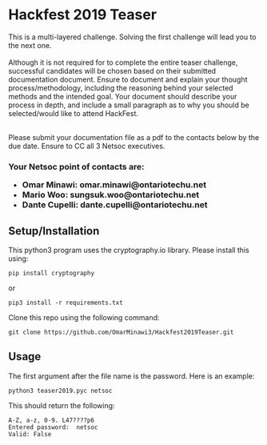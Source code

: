 <h1>Hackfest 2019 Teaser</h1>
This is a multi-layered challenge. Solving the first challenge will lead you to the next one.
<br><br>
Although it is not required for to complete the entire teaser challenge, successful candidates will be chosen based on their submitted documentation document. Ensure to document and explain your thought process/methodology, including the reasoning behind your selected methods and the intended goal. Your document should describe your process in depth, and include a small paragraph as to why you should be selected/would like to attend HackFest.<br><br>

Please submit your documentation file as a pdf to the contacts below by the due date. Ensure to CC all 3 Netsoc executives. 

<h3>Your Netsoc point of contacts are:
  <ul>
  <li>Omar Minawi: omar.minawi@ontariotechu.net</li>
  <li>Mario Woo: sungsuk.woo@ontariotechu.net</li>
  <li>Dante Cupelli: dante.cupelli@ontariotechu.net</li>
  </ul>
  </h3>  


<h2>Setup/Installation</h2>

This python3 program uses the cryptography.io library. Please install this using:
  ```
  pip install cryptography
  ```
  or
  ```
  pip3 install -r requirements.txt
  ```
Clone this repo using the following command:
  ```
  git clone https://github.com/OmarMinawi3/Hackfest2019Teaser.git
  ```

<h2>Usage</h2>

The first argument after the file name is the password. Here is an example:
```
python3 teaser2019.pyc netsoc
```
This should return the following:
```
A-Z, a-z, 0-9. L47????p6
Entered password:  netsoc
Valid: False
```
